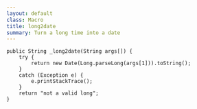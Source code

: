 ```yaml
---
layout: default
class: Macro
title: long2date
summary: Turn a long time into a date
---
```


	public String _long2date(String args[]) {
		try {
			return new Date(Long.parseLong(args[1])).toString();
		}
		catch (Exception e) {
			e.printStackTrace();
		}
		return "not a valid long";
	}

